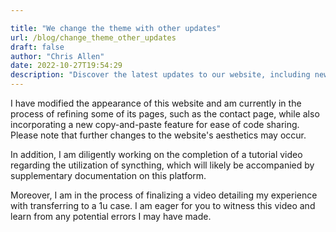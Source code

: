 ```yaml
---

title: "We change the theme with other updates"
url: /blog/change_theme_other_updates
draft: false
author: "Chris Allen"
date: 2022-10-27T19:54:29
description: "Discover the latest updates to our website, including new features such as a copy-and-paste functionality, improved aesthetics, and tutorials on syncthing and transferring to a 1u case. Stay informed and learn from our experiences today."
---
```


I have modified the appearance of this website and am currently in the process of refining some of its pages, such as the contact page, while also incorporating a new copy-and-paste feature for ease of code sharing. Please note that further changes to the website's aesthetics may occur.

In addition, I am diligently working on the completion of a tutorial video regarding the utilization of syncthing, which will likely be accompanied by supplementary documentation on this platform.

Moreover, I am in the process of finalizing a video detailing my experience with transferring to a 1u case. I am eager for you to witness this video and learn from any potential errors I may have made.
